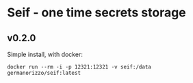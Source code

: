 # Seif - one time secrets storage
## v0.2.0

Simple install, with docker:

`docker run --rm -i -p 12321:12321 -v seif:/data germanorizzo/seif:latest`
